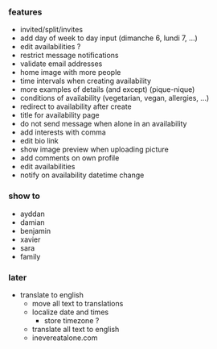 ### features

- invited/split/invites
- add day of week to day input (dimanche 6, lundi 7, ...)
- edit availabilities ?
- restrict message notifications
- validate email addresses
- home image with more people
- time intervals when creating availability
- more examples of details (and except) (pique-nique)
- conditions of availability (vegetarian, vegan, allergies, ...)
- redirect to availability after create
- title for availability page
- do not send message when alone in an availability
- add interests with comma
- edit bio link
- show image preview when uploading picture
- add comments on own profile
- edit availabilities
- notify on availability datetime change

### show to

- ayddan
- damian
- benjamin
- xavier
- sara
- family

### later

- translate to english
  - move all text to translations
  - localize date and times
    - store timezone ?
  - translate all text to english
  - inevereatalone.com
